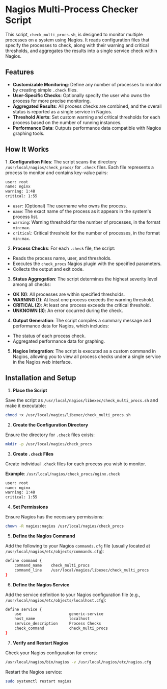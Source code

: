 # Nagios Multi-Process Checker Script

This script, ```check_multi_procs.sh```, is designed to monitor multiple processes on a system using Nagios. It reads configuration files that specify the processes to check, along with their warning and critical thresholds, and aggregates the results into a single service check within Nagios.

## Features

- **Customizable Monitoring**: Define any number of processes to monitor by creating simple `.check` files.
- **User-Specific Checks**: Optionally specify the user who owns the process for more precise monitoring.
- **Aggregated Results**: All process checks are combined, and the overall status is reported as a single service in Nagios.
- **Threshold Alerts**: Set custom warning and critical thresholds for each process based on the number of running instances.
- **Performance Data**: Outputs performance data compatible with Nagios graphing tools.

## How It Works

1 .**Configuration Files**: The script scans the directory ``/usr/local/nagios/check_procs/`` for ``.check`` files. Each file represents a process to monitor and contains key-value pairs:
```bash
user: root
name: nginx
warning: 1:48
critical: 1:55
```
- ``user``: (Optional) The username who owns the process.
- ``name``: The exact name of the process as it appears in the system's process list.
- ``warning``: Warning threshold for the number of processes, in the format ``min:max``.
- ``critical``: Critical threshold for the number of processes, in the format ``min:max``.

2. **Process Checks**: For each ``.check`` file, the script:
- Reads the process name, user, and thresholds.
- Executes the ``check_procs`` Nagios plugin with the specified parameters.
- Collects the output and exit code.

3. **Status Aggregation**: The script determines the highest severity level among all checks:
- **OK (0)**: All processes are within specified thresholds.
- **WARNING (1)**: At least one process exceeds the warning threshold.
- **CRITICAL (2)**: At least one process exceeds the critical threshold.
- **UNKNOWN (3)**: An error occurred during the check.

4. **Output Generation**: The script compiles a summary message and performance data for Nagios, which includes:

- The status of each process check.
- Aggregated performance data for graphing.

5. **Nagios Integration**: The script is executed as a custom command in Nagios, allowing you to view all process checks under a single service in the Nagios web interface.

## Installation and Setup

1. **Place the Script**

Save the script as ``/usr/local/nagios/libexec/check_multi_procs.sh`` and make it executable:
```bash
chmod +x /usr/local/nagios/libexec/check_multi_procs.sh
```
2. **Create the Configuration Directory**

Ensure the directory for ``.check`` files exists:
```bash
mkdir -p /usr/local/nagios/check_procs
```
3. **Create ``.check`` Files**

Create individual ``.check`` files for each process you wish to monitor.

**Example**: ``/usr/local/nagios/check_procs/nginx.check``
```bash
user: root
name: nginx
warning: 1:48
critical: 1:55
```
4. **Set Permissions**

Ensure Nagios has the necessary permissions:
```bash
chown -R nagios:nagios /usr/local/nagios/check_procs
```
5. **Define the Nagios Command**

Add the following to your Nagios ``commands.cfg`` file (usually located at ``/usr/local/nagios/etc/objects/commands.cfg``):
```bash
define command {
    command_name    check_multi_procs
    command_line    /usr/local/nagios/libexec/check_multi_procs
}
```
6. **Define the Nagios Service**

Add the service definition to your Nagios configuration file (e.g., ``/usr/local/nagios/etc/objects/localhost.cfg``):
```bash
define service {
    use                     generic-service
    host_name               localhost
    service_description     Process Checks
    check_command           check_multi_procs
}
```
7. **Verify and Restart Nagios**

Check your Nagios configuration for errors:
```bash
/usr/local/nagios/bin/nagios -v /usr/local/nagios/etc/nagios.cfg
```
Restart the Nagios service:
```bash
sudo systemctl restart nagios
```
